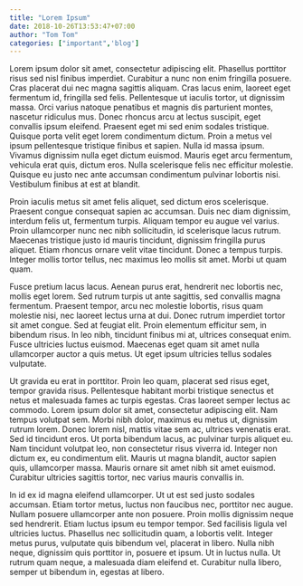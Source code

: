 ```yaml
---
title: "Lorem Ipsum"
date: 2018-10-26T13:53:47+07:00
author: "Tom Tom"
categories: ["important",'blog']
---
```

Lorem ipsum dolor sit amet, consectetur adipiscing elit. Phasellus porttitor risus sed nisl finibus imperdiet. Curabitur a nunc non enim fringilla posuere. Cras placerat dui nec magna sagittis aliquam. Cras lacus enim, laoreet eget fermentum id, fringilla sed felis. Pellentesque ut iaculis tortor, ut dignissim massa. Orci varius natoque penatibus et magnis dis parturient montes, nascetur ridiculus mus. Donec rhoncus arcu at lectus suscipit, eget convallis ipsum eleifend. Praesent eget mi sed enim sodales tristique. Quisque porta velit eget lorem condimentum dictum. Proin a metus vel ipsum pellentesque tristique finibus et sapien. Nulla id massa ipsum. Vivamus dignissim nulla eget dictum euismod. Mauris eget arcu fermentum, vehicula erat quis, dictum eros. Nulla scelerisque felis nec efficitur molestie. Quisque eu justo nec ante accumsan condimentum pulvinar lobortis nisi. Vestibulum finibus at est at blandit.

Proin iaculis metus sit amet felis aliquet, sed dictum eros scelerisque. Praesent congue consequat sapien ac accumsan. Duis nec diam dignissim, interdum felis ut, fermentum turpis. Aliquam tempor eu augue vel varius. Proin ullamcorper nunc nec nibh sollicitudin, id scelerisque lacus rutrum. Maecenas tristique justo id mauris tincidunt, dignissim fringilla purus aliquet. Etiam rhoncus ornare velit vitae tincidunt. Donec a tempus turpis. Integer mollis tortor tellus, nec maximus leo mollis sit amet. Morbi ut quam quam.

Fusce pretium lacus lacus. Aenean purus erat, hendrerit nec lobortis nec, mollis eget lorem. Sed rutrum turpis ut ante sagittis, sed convallis magna fermentum. Praesent tempor, arcu nec molestie lobortis, risus quam molestie nisi, nec laoreet lectus urna at dui. Donec rutrum imperdiet tortor sit amet congue. Sed at feugiat elit. Proin elementum efficitur sem, in bibendum risus. In leo nibh, tincidunt finibus mi at, ultrices consequat enim. Fusce ultricies luctus euismod. Maecenas eget quam sit amet nulla ullamcorper auctor a quis metus. Ut eget ipsum ultricies tellus sodales vulputate.

Ut gravida eu erat in porttitor. Proin leo quam, placerat sed risus eget, tempor gravida risus. Pellentesque habitant morbi tristique senectus et netus et malesuada fames ac turpis egestas. Cras laoreet semper lectus ac commodo. Lorem ipsum dolor sit amet, consectetur adipiscing elit. Nam tempus volutpat sem. Morbi nibh dolor, maximus eu metus ut, dignissim rutrum lorem. Donec lorem nisl, mattis vitae sem ac, ultrices venenatis erat. Sed id tincidunt eros. Ut porta bibendum lacus, ac pulvinar turpis aliquet eu. Nam tincidunt volutpat leo, non consectetur risus viverra id. Integer non dictum ex, eu condimentum elit. Mauris ut magna blandit, auctor sapien quis, ullamcorper massa. Mauris ornare sit amet nibh sit amet euismod. Curabitur ultricies sagittis tortor, nec varius mauris convallis in.

In id ex id magna eleifend ullamcorper. Ut ut est sed justo sodales accumsan. Etiam tortor metus, luctus non faucibus nec, porttitor nec augue. Nullam posuere ullamcorper ante non posuere. Proin mollis dignissim neque sed hendrerit. Etiam luctus ipsum eu tempor tempor. Sed facilisis ligula vel ultricies luctus. Phasellus nec sollicitudin quam, a lobortis velit. Integer metus purus, vulputate quis bibendum vel, placerat in libero. Nulla nibh neque, dignissim quis porttitor in, posuere et ipsum. Ut in luctus nulla. Ut rutrum quam neque, a malesuada diam eleifend et. Curabitur nulla libero, semper ut bibendum in, egestas at libero.

